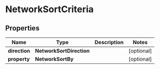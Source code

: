 

# NetworkSortCriteria


## Properties

| Name | Type | Description | Notes |
|------------ | ------------- | ------------- | -------------|
|**direction** | **NetworkSortDirection** |  |  [optional] |
|**property** | **NetworkSortBy** |  |  [optional] |



